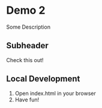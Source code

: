 # Demo 2

Some Description

## Subheader

Check this out!

## Local Development

1. Open index.html in your browser
2. Have fun!